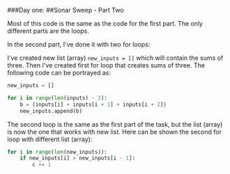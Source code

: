 ###Day one:
##Sonar Sweep - Part Two

Most of this code is the same as the code for the first part. The only different parts are the loops.

In the second part, I've done it with two for loops:

I've created new list (array) `new_inputs = []`  which will contain the sums of three. 
Then I've created first for loop that creates sums of three. The following code can be portrayed as:

```python
new_inputs = []

for i in range(len(inputs) - 2):
    b = (inputs[i] + inputs[i + 1] + inputs[i + 2])
    new_inputs.append(b)
```

The second loop is the same as the first part of the task, but the list (array) is now the one that works with new list.
Here can be shown the second for loop with different list (array):

```python
for i in range(len(new_inputs)):
    if new_inputs[i] > new_inputs[i - 1]:
        c += 1
```
